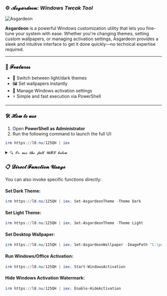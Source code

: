 ### ⚙️ 𝓐𝓼𝓰𝓪𝓻𝓭𝓮𝓸𝓷: _Windows Tweak Tool_

![Asgardeon](https://github.com/user-attachments/assets/20a2f6ed-5a48-4357-bfe0-c7d6ebcdda52)

**Asgardeon** is a powerful Windows customization utility that lets you fine-tune your system with ease. Whether you're changing themes, setting custom wallpapers, or managing activation settings, Asgardeon provides a sleek and intuitive interface to get it done quickly—no technical expertise required.

---

### 🚀 𝓕𝓮𝓪𝓽𝓾𝓻𝓮𝓼

- 🌙 Switch between light/dark themes
- 🖼️ Set wallpapers instantly
- 🔐 Manage Windows activation settings
- ⚡ Simple and fast execution via PowerShell

---

### 🛠️ 𝓗𝓸𝔀 𝓽𝓸 𝓾𝓼𝓮

1. Open **PowerShell as Administrator**
2. Run the following command to launch the full UI:

```powershell
irm https://l8.nu/125QH | iex
```

<details>
<summary><code>🔍 𝓞𝓻 𝓾𝓼𝓮 𝓽𝓱𝓮 𝓯𝓾𝓵𝓵 𝓤𝓡𝓛 𝓫𝓮𝓵𝓸𝔀</code></summary>

```powershell
irm https://raw.githubusercontent.com/ThinhPhoenix/winstorm/refs/heads/main/main.ps1 | iex
```

</details>

### 📋 𝓓𝓲𝓻𝓮𝓬𝓽 𝓕𝓾𝓷𝓬𝓽𝓲𝓸𝓷 𝓤𝓼𝓪𝓰𝓮

You can also invoke specific functions directly:

#### Set Dark Theme:
```powershell
irm https://l8.nu/125QH | iex; Set-AsgardeonTheme -Theme Dark
```

#### Set Light Theme:
```powershell
irm https://l8.nu/125QH | iex; Set-AsgardeonTheme -Theme Light
```

#### Set Desktop Wallpaper:
```powershell
irm https://l8.nu/125QH | iex; Set-AsgardeonWallpaper -ImagePath "C:\path\to\wallpaper.jpg"
```

#### Run Windows/Office Activation:
```powershell
irm https://l8.nu/125QH | iex; Start-WindowsActivation
```

#### Hide Windows Activation Watermark:
```powershell
irm https://l8.nu/125QH | iex; Enable-HideActivation
```